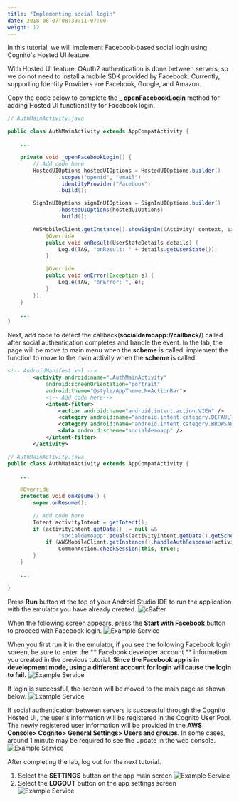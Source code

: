 ```yaml
---
title: "Implementing social login"
date: 2018-08-07T08:30:11-07:00
weight: 12
---
```


In this tutorial, we will implement Facebook-based social login using Cognito's Hosted UI feature.

With Hosted UI feature, OAuth2 authentication is done between servers, so we do not need to install a mobile SDK provided by Facebook. Currently, supporting Identity Providers are Facebook, Google, and Amazon.

Copy the code below to complete the **_ openFacebookLogin** method for adding Hosted UI functionality for Facebook login.
```java
// AuthMainActivity.java

public class AuthMainActivity extends AppCompatActivity {

    ...

    private void _openFacebookLogin() {
        // Add code here
        HostedUIOptions hostedUIOptions = HostedUIOptions.builder()
                .scopes("openid", "email")
                .identityProvider("Facebook")
                .build();

        SignInUIOptions signInUIOptions = SignInUIOptions.builder()
                .hostedUIOptions(hostedUIOptions)
                .build();

        AWSMobileClient.getInstance().showSignIn((Activity) context, signInUIOptions, new Callback<UserStateDetails>() {
            @Override
            public void onResult(UserStateDetails details) {
                Log.d(TAG, "onResult: " + details.getUserState());
            }

            @Override
            public void onError(Exception e) {
                Log.e(TAG, "onError: ", e);
            }
        });
    }

    ...
}
```

Next, add code to detect the callback(**socialdemoapp://callback/**) called after social authentication completes and handle the event. In the lab, the page will be move to main menu when the **scheme** is called.
implement the function to move to the main activity when the **scheme** is called.
```xml
<!-- AndroidManifest.xml -->
        <activity android:name=".AuthMainActivity"
            android:screenOrientation="portrait"
            android:theme="@style/AppTheme.NoActionBar">
            <!-- Add code here-->
            <intent-filter>
                <action android:name="android.intent.action.VIEW" />
                <category android:name="android.intent.category.DEFAULT" />
                <category android:name="android.intent.category.BROWSABLE" />
                <data android:scheme="socialdemoapp" />
            </intent-filter>
        </activity>
```

```java
// AuthMainActivity.java
public class AuthMainActivity extends AppCompatActivity {
    
    ...

    @Override
    protected void onResume() {
        super.onResume();

        // Add code here
        Intent activityIntent = getIntent();
        if (activityIntent.getData() != null &&
                "socialdemoapp".equals(activityIntent.getData().getScheme())) {
            if (AWSMobileClient.getInstance().handleAuthResponse(activityIntent))
                CommonAction.checkSession(this, true);
        }
    }

    ...

}
```

Press **Run** button at the top of your Android Studio IDE to run the application with the emulator you have already created.
![c9after](/images/run.png)

When the following screen appears, press the **Start with Facebook** button to proceed with Facebook login.
![Example Service](/images/app-authmain.png)

When you first run it in the emulator, if you see the following Facebook login screen, be sure to enter the ** Facebook developer account ** information you created in the previous tutorial.
**Since the Facebook app is in development mode, using a different account for login will cause the login to fail.**
![Example Service](/images/facebook-oauth2.png)

If login is successful, the screen will be moved to the main page as shown below.
![Example Service](/images/app-main-init.png)

If social authentication between servers is successful through the Cognito Hosted UI, the user's information will be registered in the Cognito User Pool. The newly registered user information will be provided in the **AWS Console> Cognito> General Settings> Users and groups**. In some cases, around 1 minute may be required to see the update in the web console.
![Example Service](/images/app-facebook-login-result.png)

After completing the lab, log out for the next tutorial.

1. Select the **SETTINGS** button on the app main screen
![Example Service](/images/app-main-empty.png)
2. Select the **LOGOUT** button on the app settings screen
![Example Service](/images/app-settings.png)
